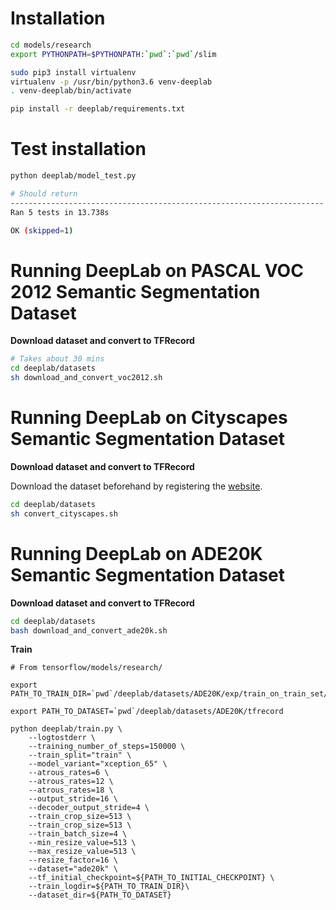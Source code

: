 Installation
===

```bash
cd models/research
export PYTHONPATH=$PYTHONPATH:`pwd`:`pwd`/slim

sudo pip3 install virtualenv
virtualenv -p /usr/bin/python3.6 venv-deeplab
. venv-deeplab/bin/activate

pip install -r deeplab/requirements.txt 
```

Test installation
===

```bash
python deeplab/model_test.py

# Should return
----------------------------------------------------------------------
Ran 5 tests in 13.738s

OK (skipped=1)
```

Running DeepLab on PASCAL VOC 2012 Semantic Segmentation Dataset
===
**Download dataset and convert to TFRecord**

```bash
# Takes about 30 mins
cd deeplab/datasets
sh download_and_convert_voc2012.sh
```

Running DeepLab on Cityscapes Semantic Segmentation Dataset
===
**Download dataset and convert to TFRecord**

Download the dataset beforehand by registering the [website](https://www.cityscapes-dataset.com/).

```bash
cd deeplab/datasets
sh convert_cityscapes.sh
```


Running DeepLab on ADE20K Semantic Segmentation Dataset
===

**Download dataset and convert to TFRecord**

```bash
cd deeplab/datasets
bash download_and_convert_ade20k.sh
```

**Train**

```bash/home/ubuntu/git/models/research/deeplab/datasets/ADE20K/tfrecord
# From tensorflow/models/research/

export PATH_TO_TRAIN_DIR=`pwd`/deeplab/datasets/ADE20K/exp/train_on_train_set/train

export PATH_TO_DATASET=`pwd`/deeplab/datasets/ADE20K/tfrecord

python deeplab/train.py \
    --logtostderr \
    --training_number_of_steps=150000 \
    --train_split="train" \
    --model_variant="xception_65" \
    --atrous_rates=6 \
    --atrous_rates=12 \
    --atrous_rates=18 \
    --output_stride=16 \
    --decoder_output_stride=4 \
    --train_crop_size=513 \
    --train_crop_size=513 \
    --train_batch_size=4 \
    --min_resize_value=513 \
    --max_resize_value=513 \
    --resize_factor=16 \
    --dataset="ade20k" \
    --tf_initial_checkpoint=${PATH_TO_INITIAL_CHECKPOINT} \
    --train_logdir=${PATH_TO_TRAIN_DIR}\
    --dataset_dir=${PATH_TO_DATASET}
```
